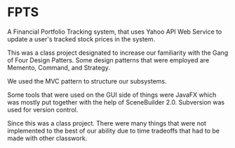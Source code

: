 # FPTS
A Financial Portfolio Tracking system, that uses Yahoo API Web Service to update a user's tracked stock prices in the system. 

This was a class project designated to increase our familiarity with the Gang of Four Design Patters. 
	Some design patterns that were employed are Memento, Command, and Strategy.
	
We used the MVC pattern to structure our subsystems.

Some tools that were used on the GUI side of things were JavaFX which was mostly put together with the help of SceneBuilder 2.0. 			Subversion was used for version control.

Since this was a class project. There were many things that were not implemented to the best of our ability due to time tradeoffs that had to be made with other classwork.

